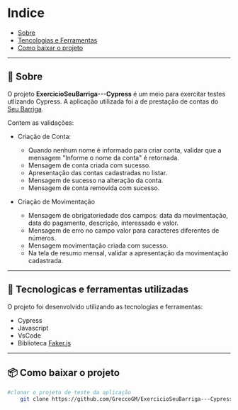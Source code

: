 # Indice
- [Sobre](#-sobre)
- [Tencologias e Ferramentas](#-tecnologicas-e-ferramentas-utilizadas)
- [Como baixar o projeto](#-como-baixar-o-projeto)
---
## 📃 Sobre 

O projeto **ExercicioSeuBarriga---Cypress** é um meio para exercitar testes utlizando Cypress.
A aplicação utilizada foi a de prestação de contas do [Seu Barriga](https://seubarriga.wcaquino.me/).

Contem as validações:
- Criação de Conta:
   * Quando nenhum nome é informado para criar conta, validar que a mensagem "Informe o nome da conta" é retornada.
   * Mensagem de conta criada com sucesso.
   * Apresentação das contas cadastradas no listar.  
   * Mensagem de sucesso na alteração da conta.
   * Mensagem de conta removida com sucesso. 
    
- Criação de Movimentação
  * Mensagem de obrigatoriedade dos campos: data da movimentação, data do pagamento, descrição, interessado e valor.
  * Mensagem de erro no campo valor para caracteres diferentes de números.
  * Mensagem movimentação criada com sucesso.
  * Na tela de resumo mensal, validar a apresentação da movimentação cadastrada.  

---
## 🚀 Tecnologicas e ferramentas utilizadas
O projeto foi desenvolvido utilizando as tecnologias e ferramentas:
- Cypress
- Javascript
- VsCode
- Biblioteca [Faker.js](https://github.com/Marak/faker.js)
---
## 📦 Como baixar o projeto
```bash    
#clonar o projeto de teste da aplicação
    git clone https://github.com/GreccoGM/ExercicioSeuBarriga---Cypress.git
```
